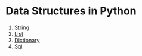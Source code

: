 # Data Structures in Python

1. [String](https://github.com/juheck/data-structures-python/blob/main/sections/string.md)
2. [List](https://github.com/juheck/data-structures-python/blob/main/sections/list.md)
3. [Dictionary](https://github.com/juheck/data-structures-python/blob/main/sections/dictionary.md)
4. [Sql](https://github.com/juheck/data-structures-python/blob/main/sections/sql.md)



